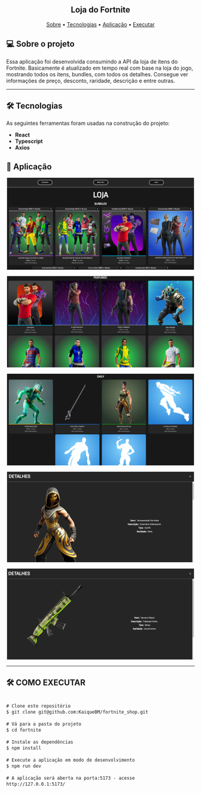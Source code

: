 <h2 align="center">
  Loja do Fortnite
</h2>

<p align="center">
 <a href="#-sobre-o-projeto">Sobre</a> •
 <a href="#-tecnologias">Tecnologias</a> •
 <a href="#-aplicação">Aplicação</a> • 
 <a href="#-como-executar">Executar</a> 
</p>

## 💻 Sobre o projeto

Essa aplicação foi desenvolvida consumindo a API da loja de itens do Fortnite. Basicamente é atualizado em tempo real com base na loja do jogo, mostrando todos os itens, bundles, com todos os detalhes. Consegue ver informações de preço, desconto, raridade, descrição e entre outras.

---

## 🛠 Tecnologias

As seguintes ferramentas foram usadas na construção do projeto:

-   **React**
-   **Typescript**
-   **Axios**

## 🚀 Aplicação

<p align="center">
  <img src="./assets/app_1_new.png" width="500px">
</p>

<p align="center">
  <img src="./assets/app_2_new.png" width="500px">
</p>

<p align="center">
  <img src="./assets/app_3_new.png" width="500px">
</p>

<p align="center">
  <img src="./assets/app_4_new.png" width="500px">
</p>

<p align="center">
  <img src="./assets/app_5_new.png" width="500px">
</p>

---

## 🛠 COMO EXECUTAR

```

# Clone este repositório
$ git clone git@github.com:KaiqueBM/fortnite_shop.git

# Vá para a pasta do projeto
$ cd fortnite

# Instale as dependências
$ npm install

# Execute a aplicação em modo de desenvolvimento
$ npm run dev

# A aplicação será aberta na porta:5173 - acesse http://127.0.0.1:5173/

```

